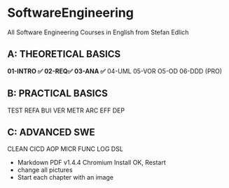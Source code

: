 # SoftwareEngineering
All Software Engineering Courses in English from Stefan Edlich

## A: THEORETICAL BASICS
**01-INTRO ✅ 02-REQ✅ 03-ANA ✅** 04-UML 05-VOR O5-OD 06-DDD (PRO)

## B: PRACTICAL BASICS
TEST REFA BUI VER METR ARC EFF DEP

## C: ADVANCED SWE
CLEAN CICD AOP MICR FUNC LOG DSL

* Markdown PDF v1.4.4 Chromium Install OK, Restart
* change all pictures
* Start each chapter with an image